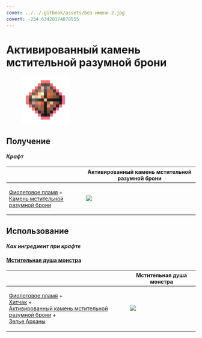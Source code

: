 ```yaml
---
cover: ../../.gitbook/assets/Без имени-2.jpg
coverY: -234.63428174878555
---
```


# Активированный камень мстительной разумной брони

<figure><img src="../../.gitbook/assets/sentientarmourgem_vengeful_activated_128.png" alt=""><figcaption></figcaption></figure>

## Получение

#### _Крафт_

| ㅤ                                                                                                                                                    | Активированный камень мстительной разумной брони                      |
| ---------------------------------------------------------------------------------------------------------------------------------------------------- | --------------------------------------------------------------------- |
| <p><a href="purple_blaze.md">Фиолетовое пламя</a> +<br><a href="sentientarmourgem_vengeful_deactivated.md">Камень мстительной разумной брони</a></p> | ![](../../.gitbook/assets/sentientarmourgem\_vengeful\_activated.png) |

## Использование

#### _Как ингредиент при крафте_

#### [Мстительная душа монстра](basemonstersoul\_vengeful.md)

| ㅤ                                                                                                                                                                                                                                                            | Мстительная душа монстра                                 |
| ------------------------------------------------------------------------------------------------------------------------------------------------------------------------------------------------------------------------------------------------------------ | -------------------------------------------------------- |
| <p><a href="purple_blaze.md">Фиолетовое пламя</a> +<br><a href="hitchak.md">Хитчак</a> +<br><a href="sentientarmourgem_vengeful_activated.md">Активированный камень мстительной разумной брони</a> +<br><a href="weak_arcana_potion.md">Зелье Арканы</a></p> | ![](../../.gitbook/assets/basemonstersoul\_vengeful.png) |

